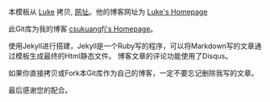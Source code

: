 本模板从 [Luke](https://github.com/kejinlu/kejinlu.github.com) 拷贝, [网址](https://github.com/kejinlu/kejinlu.github.com)。他的博客网址为 [Luke's Homepage](http://geeklu.com)

此Git库为我的博客  [csukuangfj's Homepage](http://csukuangfj.github.io)。

使用Jekyll进行搭建，Jekyll是一个Ruby写的程序，可以将Markdown写的文章通过模板生成最终的Html静态文件。
博客文章的评论功能使用了Disqus。

如果你直接拷贝或Fork本Git库作为自己的博客，一定不要忘记删除我写的文章。

最后感谢您的配合。


